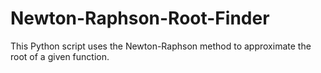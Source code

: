 # Newton-Raphson-Root-Finder
 This Python script uses the Newton-Raphson method to approximate the root of a given function. 
